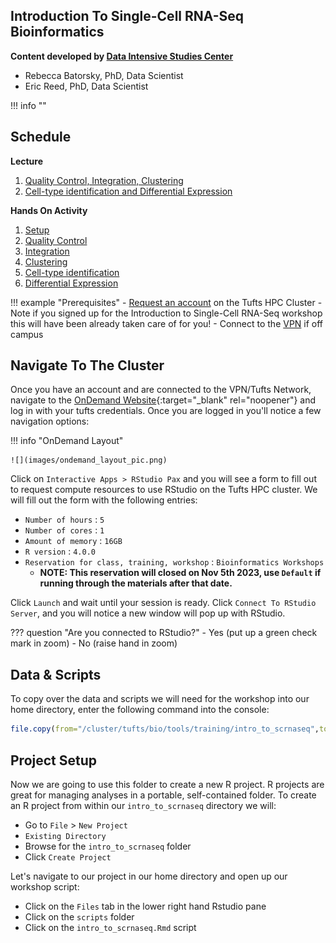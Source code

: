 ## Introduction To Single-Cell RNA-Seq Bioinformatics

**Content developed by [Data Intensive Studies Center](https://disc.tufts.edu/)**

- Rebecca Batorsky, PhD, Data Scientist
- Eric Reed, PhD, Data Scientist 

!!! info ""

## Schedule

**Lecture**

1. [Quality Control, Integration, Clustering](slides/lecture_part_1.pdf)
2. [Cell-type identification and Differential Expression](slides/lecture_part_2.pdf)

**Hands On Activity**

1. [Setup](01_setup.md) 
2. [Quality Control](02_quality_control.md)
3. [Integration](03_integration.md)
4. [Clustering](04_clustering.md)
5. [Cell-type identification](05_cell_type_identification.md)
6. [Differential Expression](06_differential_expression.md)


!!! example "Prerequisites"
    - [Request an account](http://research.uit.tufts.edu/) on the Tufts HPC Cluster
        - Note if you signed up for the Introduction to Single-Cell RNA-Seq workshop this will have been already taken care of for you!
    - Connect to the [VPN](https://access.tufts.edu/vpn) if off campus
    

## Navigate To The Cluster

Once you have an account and are connected to the VPN/Tufts Network, navigate to the [OnDemand Website](https://ondemand.pax.tufts.edu/){:target="_blank" rel="noopener"} and log in with your tufts credentials. Once you are logged in you'll notice a few navigation options:

!!! info "OnDemand Layout"

    ![](images/ondemand_layout_pic.png)

Click on `Interactive Apps > RStudio Pax` and you will see a form to fill out to request compute resources to use RStudio on the Tufts HPC cluster. We will fill out the form with the following entries:

- `Number of hours` : `5`
- `Number of cores` : `1`
- `Amount of memory` : `16GB`
- `R version` : `4.0.0`
- `Reservation for class, training, workshop` : `Bioinformatics Workshops`
    - **NOTE: This reservation will closed on Nov 5th 2023, use `Default` if running through the materials after that date.**

Click `Launch` and wait until your session is ready. Click `Connect To RStudio Server`, and you will notice a new window will pop up with RStudio. 

??? question "Are you connected to RStudio?"
    - Yes (put up a green check mark in zoom)
    - No (raise hand in zoom)


## Data & Scripts

To copy over the data and scripts we will need for the workshop into our home directory, enter the following command into the console:

```R
file.copy(from="/cluster/tufts/bio/tools/training/intro_to_scrnaseq",to="~/", recursive = TRUE)
```

## Project Setup
Now we are going to use this folder to create a new R project. R projects are great for managing analyses in a portable, self-contained folder. To create an R project from within our `intro_to_scrnaseq` directory we will:

- Go to `File` > `New Project`
- `Existing Directory`
- Browse for the `intro_to_scrnaseq` folder
- Click `Create Project`

Let's navigate to our project in our home directory and open up our workshop script:

- Click on the `Files` tab in the lower right hand Rstudio pane
- Click on the `scripts` folder
- Click on the `intro_to_scrnaseq.Rmd` script
